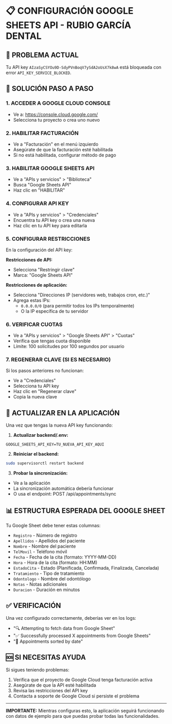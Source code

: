 # 📋 CONFIGURACIÓN GOOGLE SHEETS API - RUBIO GARCÍA DENTAL

## 🚨 PROBLEMA ACTUAL
Tu API key `AIzaSyCSYOu9D-SdyPVnBoqV7ySdA2oUsX7k8wA` está bloqueada con error `API_KEY_SERVICE_BLOCKED`.

## 🔧 SOLUCIÓN PASO A PASO

### 1. ACCEDER A GOOGLE CLOUD CONSOLE
- Ve a: https://console.cloud.google.com/
- Selecciona tu proyecto o crea uno nuevo

### 2. HABILITAR FACTURACIÓN
- Ve a "Facturación" en el menú izquierdo
- Asegúrate de que la facturación esté habilitada
- Si no está habilitada, configurar método de pago

### 3. HABILITAR GOOGLE SHEETS API
- Ve a "APIs y servicios" > "Biblioteca"
- Busca "Google Sheets API"
- Haz clic en "HABILITAR"

### 4. CONFIGURAR API KEY
- Ve a "APIs y servicios" > "Credenciales"
- Encuentra tu API key o crea una nueva
- Haz clic en tu API key para editarla

### 5. CONFIGURAR RESTRICCIONES
En la configuración del API key:

**Restricciones de API:**
- Selecciona "Restringir clave"
- Marca: "Google Sheets API"

**Restricciones de aplicación:**
- Selecciona "Direcciones IP (servidores web, trabajos cron, etc.)"
- Agrega estas IPs:
  - `0.0.0.0/0` (para permitir todos los IPs temporalmente)
  - O la IP específica de tu servidor

### 6. VERIFICAR CUOTAS
- Ve a "APIs y servicios" > "Google Sheets API" > "Cuotas"
- Verifica que tengas cuota disponible
- Límite: 100 solicitudes por 100 segundos por usuario

### 7. REGENERAR CLAVE (SI ES NECESARIO)
Si los pasos anteriores no funcionan:
- Ve a "Credenciales"
- Selecciona tu API key
- Haz clic en "Regenerar clave"
- Copia la nueva clave

## 🔄 ACTUALIZAR EN LA APLICACIÓN

Una vez que tengas la nueva API key funcionando:

1. **Actualizar backend/.env:**
```
GOOGLE_SHEETS_API_KEY=TU_NUEVA_API_KEY_AQUI
```

2. **Reiniciar el backend:**
```bash
sudo supervisorctl restart backend
```

3. **Probar la sincronización:**
- Ve a la aplicación
- La sincronización automática debería funcionar
- O usa el endpoint: POST /api/appointments/sync

## 📊 ESTRUCTURA ESPERADA DEL GOOGLE SHEET

Tu Google Sheet debe tener estas columnas:
- `Registro` - Número de registro
- `Apellidos` - Apellidos del paciente  
- `Nombre` - Nombre del paciente
- `TelMovil` - Teléfono móvil
- `Fecha` - Fecha de la cita (formato: YYYY-MM-DD)
- `Hora` - Hora de la cita (formato: HH:MM)
- `EstadoCita` - Estado (Planificada, Confirmada, Finalizada, Cancelada)
- `Tratamiento` - Tipo de tratamiento
- `Odontologo` - Nombre del odontólogo
- `Notas` - Notas adicionales
- `Duracion` - Duración en minutos

## ✅ VERIFICACIÓN

Una vez configurado correctamente, deberías ver en los logs:
- "🔍 Attempting to fetch data from Google Sheet"
- "✅ Successfully processed X appointments from Google Sheets"
- "📅 Appointments sorted by date"

## 🆘 SI NECESITAS AYUDA

Si sigues teniendo problemas:
1. Verifica que el proyecto de Google Cloud tenga facturación activa
2. Asegúrate de que la API esté habilitada
3. Revisa las restricciones del API key
4. Contacta a soporte de Google Cloud si persiste el problema

---

**IMPORTANTE:** Mientras configuras esto, la aplicación seguirá funcionando con datos de ejemplo para que puedas probar todas las funcionalidades.